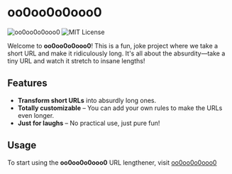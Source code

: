 # oo0oo0o0ooo0
![oo0oo0o0ooo0](https://img.shields.io/badge/oo0oo0o0ooo0-v1.0.0-blue.svg)
![MIT License](https://img.shields.io/badge/license-MIT-green.svg)

Welcome to **oo0oo0o0ooo0**! This is a fun, joke project where we take a short URL and make it ridiculously long. It's all about the absurdity—take a tiny URL and watch it stretch to insane lengths!

## Features

- **Transform short URLs** into absurdly long ones.
- **Totally customizable** – You can add your own rules to make the URLs even longer.
- **Just for laughs** – No practical use, just pure fun!

## Usage

To start using the **oo0oo0o0ooo0** URL lengthener, visit <a href="oo0oo0o0ooo0.daamin.tech" target="_blank">oo0oo0o0ooo0</a>
